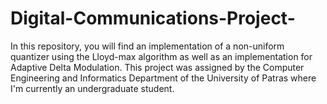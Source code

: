 # Digital-Communications-Project-
In this repository, you will find an implementation of a non-uniform quantizer using the Lloyd-max algorithm as well as an implementation for Adaptive Delta Modulation. 
This project was assigned by the Computer Engineering and Informatics Department of the University of Patras where I'm currently an undergraduate student.
